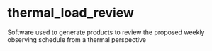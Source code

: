 # thermal_load_review
Software used to generate products to review the proposed weekly observing schedule from a thermal perspective
